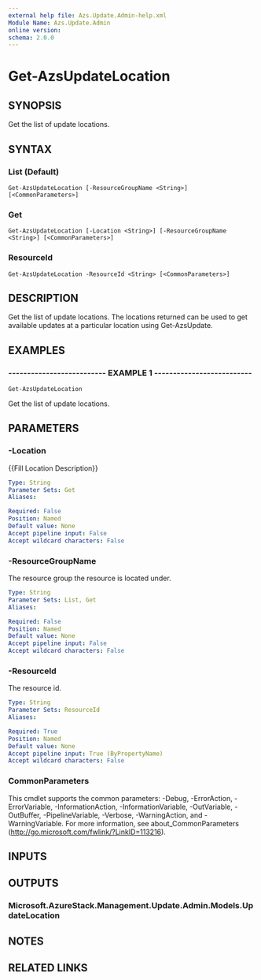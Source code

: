 ```yaml
---
external help file: Azs.Update.Admin-help.xml
Module Name: Azs.Update.Admin
online version: 
schema: 2.0.0
---
```


# Get-AzsUpdateLocation

## SYNOPSIS
Get the list of update locations.

## SYNTAX

### List (Default)
```
Get-AzsUpdateLocation [-ResourceGroupName <String>] [<CommonParameters>]
```

### Get
```
Get-AzsUpdateLocation [-Location <String>] [-ResourceGroupName <String>] [<CommonParameters>]
```

### ResourceId
```
Get-AzsUpdateLocation -ResourceId <String> [<CommonParameters>]
```

## DESCRIPTION
Get the list of update locations. 
The locations returned can be used to get available updates at a particular location using Get-AzsUpdate.

## EXAMPLES

### -------------------------- EXAMPLE 1 --------------------------
```
Get-AzsUpdateLocation
```

Get the list of update locations.

## PARAMETERS

### -Location
{{Fill Location Description}}

```yaml
Type: String
Parameter Sets: Get
Aliases: 

Required: False
Position: Named
Default value: None
Accept pipeline input: False
Accept wildcard characters: False
```

### -ResourceGroupName
The resource group the resource is located under.

```yaml
Type: String
Parameter Sets: List, Get
Aliases: 

Required: False
Position: Named
Default value: None
Accept pipeline input: False
Accept wildcard characters: False
```

### -ResourceId
The resource id.

```yaml
Type: String
Parameter Sets: ResourceId
Aliases: 

Required: True
Position: Named
Default value: None
Accept pipeline input: True (ByPropertyName)
Accept wildcard characters: False
```

### CommonParameters
This cmdlet supports the common parameters: -Debug, -ErrorAction, -ErrorVariable, -InformationAction, -InformationVariable, -OutVariable, -OutBuffer, -PipelineVariable, -Verbose, -WarningAction, and -WarningVariable. For more information, see about_CommonParameters (http://go.microsoft.com/fwlink/?LinkID=113216).

## INPUTS

## OUTPUTS

### Microsoft.AzureStack.Management.Update.Admin.Models.UpdateLocation

## NOTES

## RELATED LINKS

